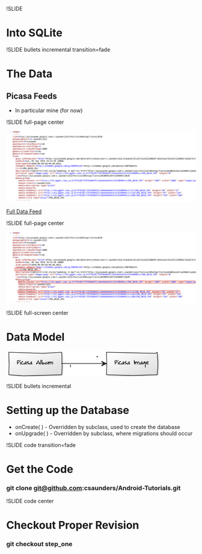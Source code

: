 !SLIDE 
# Into SQLite #

!SLIDE bullets incremental transition=fade
# The Data #

## Picasa Feeds ##

* In particular mine (for now)

!SLIDE full-page center

![The Data](the_data.png)

[Full Data Feed](http://picasaweb.google.com/data/feed/base/user/c.saunders322/albumid/5513471319225508497?alt=rss&kind=photo&hl=en_US)

!SLIDE full-page center

![The Data we Care About](the_data_we_care_about.png)

!SLIDE full-screen center

# Data Model #

![Entity Relationship Diagram](image_album_er_diag.png)

!SLIDE bullets incremental

# Setting up the Database #

* onCreate( ) - Overridden by subclass, used to create the database
* onUpgrade( ) - Overridden by subclass, where migrations should occur

!SLIDE code transition=fade

# Get the Code #

### git clone git@github.com:csaunders/Android-Tutorials.git ###

!SLIDE code center

# Checkout Proper Revision #

### git checkout step_one ###